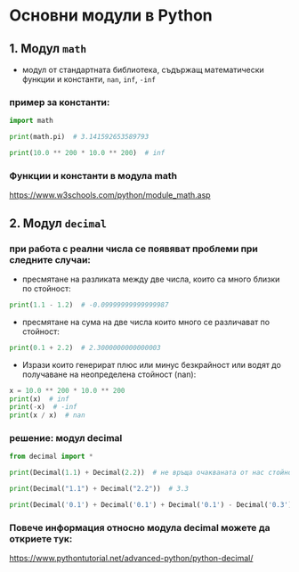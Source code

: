 # Основни модули в Python

## 1. Модул `math`
* модул от стандартната библиотека, съдържащ математически функции и константи, `nan`, `inf`, `-inf`

### пример за константи:
```py
import math

print(math.pi)  # 3.141592653589793

print(10.0 ** 200 * 10.0 ** 200)  # inf
```
### Функции и константи в модула math
https://www.w3schools.com/python/module_math.asp
## 2. Модул `decimal`
### при работа с реални числа се появяват проблеми при следните случаи:

* пресмятане на разликата между две числа, които са много близки по стойност:
```py
print(1.1 - 1.2)  # -0.09999999999999987
```
* пресмятане на сума на две числа които много се различават по стойност:
```py
print(0.1 + 2.2)  # 2.3000000000000003
```
* Изрази които генерират плюс или минус безкрайност или водят до получаване на неопределена стойност (nan):
```py
x = 10.0 ** 200 * 10.0 ** 200
print(x)  # inf
print(-x)  # -inf
print(x / x)  # nan
```
### решение: модул decimal

```py
from decimal import *

print(Decimal(1.1) + Decimal(2.2))  # не връща очакваната от нас стойност

print(Decimal("1.1") + Decimal("2.2"))  # 3.3

print(Decimal('0.1') + Decimal('0.1') + Decimal('0.1') - Decimal('0.3'))  # 0.0
```
### Повече информация относно модула decimal можете да откриете тук:
https://www.pythontutorial.net/advanced-python/python-decimal/
